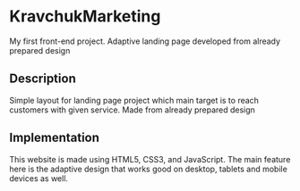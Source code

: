 # KravchukMarketing
My first front-end project. Adaptive landing page developed from already prepared design

## Description 
Simple layout for landing page project which main target is to reach customers with given service. Made from already prepared design

## Implementation
This website is made using HTML5, CSS3, and JavaScript. The main feature here is the adaptive design that works good on desktop, tablets and mobile devices as well.
